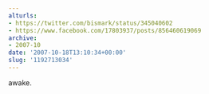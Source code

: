 ```yaml
---
alturls:
- https://twitter.com/bismark/status/345040602
- https://www.facebook.com/17803937/posts/856460619069
archive:
- 2007-10
date: '2007-10-18T13:10:34+00:00'
slug: '1192713034'
---
```


awake.

